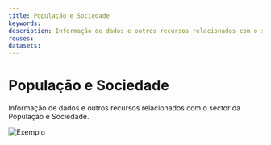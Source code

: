 ```yaml
---
title: População e Sociedade
keywords:
description: Informação de dados e outros recursos relacionados com o sector da População e Sociedade.
reuses:
datasets:
---
```

# População e Sociedade

Informação de dados e outros recursos relacionados com o sector da População e Sociedade.

![Exemplo](https://raw.githubusercontent.com/amagovpt/docs.dados.gov.pt/master/img/em_construcao.jpg)

